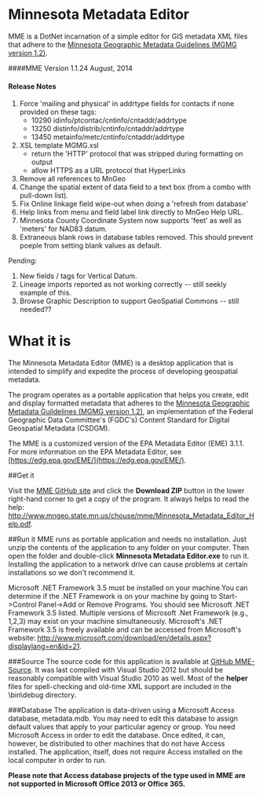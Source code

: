 Minnesota Metadata Editor
==========

MME is a DotNet incarnation of a simple editor for GIS metadata XML files that adhere to the [Minnesota Geographic Metadata Guidelines (MGMG version 1.2)](http://www.mngeo.state.mn.us/committee/standards/mgmg/metadata.htm). 

####MME Version
    1.1.24  August, 2014

#### Release Notes
1. Force 'mailing and physical' in addrtype fields for contacts if none provided on these tags:
    * 10290 idinfo/ptcontac/cntinfo/cntaddr/addrtype
    * 13250 distinfo/distrib/cntinfo/cntaddr/addrtype
    * 13450 metainfo/metc/cntinfo/cntaddr/addrtype
2. XSL template MGMG.xsl
   * return the 'HTTP' protocol that was stripped during formatting on output
   * allow HTTPS as a URL protocol that HyperLinks
3. Remove all references to MnGeo
4. Change the spatial extent of data field to a text box (from a combo with pull-down list).
5. Fix Online linkage field wipe-out when doing a 'refresh from database'
6. Help links from menu and field label link directly to MnGeo Help URL.
7. Minnesota County Coordinate System now supports 'feet' as well as 'meters' for NAD83 datum.
8. Extraneous blank rows in database tables removed. This should prevent poeple from setting blank values as default.

Pending:

1. New fields / tags for Vertical Datum.
2. Lineage imports reported as not working correctly -- still seekly example of this.
3. Browse Graphic Description to support GeoSpatial Commons -- still needed??

    

What it is
==========
The Minnesota Metadata Editor (MME) is a desktop application that is intended to simplify and expedite the process of developing geospatial metadata.  

The program operates as a portable application that helps you create, edit and display formatted metadata that adheres to the [Minnesota Geographic Metadata Guildelines (MGMG version 1.2)](http://www.mngeo.state.mn.us/committee/standards/mgmg/metadata.htm), an implementation of the Federal Geographic Data Committee's (FGDC's) Content Standard for Digital Geospatial Metadata (CSDGM).  

The MME is a customized version of the EPA Metadata Editor (EME) 3.1.1.  For more information on the EPA Metadata Editor, see [https://edg.epa.gov/EME/](https://edg.epa.gov/EME/). 

##Get it

Visit the [MME GitHub site](https://github.com/MetropolitanCouncil/MME) and click the **Download ZIP** button in the lower right-hand corner to get a copy of the program. It always helps to read the help: http://www.mngeo.state.mn.us/chouse/mme/Minnesota_Metadata_Editor_Help.pdf.

##Run it
MME runs as portable application and needs no installation. Just unzip the contents of the application to any folder on your computer. Then open the folder and double-click **Minnesota Metadata Editor.exe** to run it. Installing the application to a network drive can cause problems at certain installations so we don't recommend it. 

Microsoft .NET Framework 3.5 must be installed on your machine.You can determine if the .NET Framework is on your machine by going to Start->Control Panel->Add or Remove Programs. 
You should see Microsoft .NET Framework 3.5 listed.  Multiple versions of Microsoft .Net Framework (e.g., 1,2,3) may exist on your machine simultaneously. Microsoft's .NET Framework 3.5 is freely available and can be accessed from Microsoft's website: http://www.microsoft.com/download/en/details.aspx?displaylang=en&id=21.

###Source
The source code for this application is available at [GitHub MME-Source](https://github.com/MetropolitanCouncil/MME-Source). It was last compiled with Visual Studio 2012 but should be reasonably compatible with Visual Studio 2010 as well. Most of the **helper** files for spell-checking and old-time XML support are included in the \bin\debug directory.

###Database
The application is data-driven using a Microsoft Access database, metadata.mdb. You may need to edit this database to assign default values that apply to your particular agency or group. You need Microsoft Access in order to edit the database. Once edited, it can, however, be distributed to other machines that do not have Access installed. The application, itself, does not require Access installed on the local computer in order to run. 

**Please note that Access database projects of the type used in MME are not supported in Microsoft Office 2013 or Office 365.**



